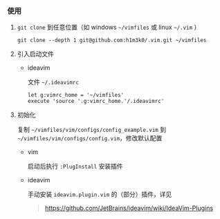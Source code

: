 ### 使用

1. `git clone` 到任意位置（如 windows `~/vimfiles` 或 linux `~/.vim` ）

   ~~~shell
   git clone --depth 1 git@github.com:h1m3k0/.vim.git ~/vimfiles
   ~~~

2. 引入启动文件

   - ideavim

     文件 `~/.ideavimrc`

     ~~~vimscript
     let g:vimrc_home = '~/vimfiles'
     execute 'source '.g:vimrc_home.'/.ideavimrc'
     ~~~
   
3. 初始化

   复制 `~/vimfiles/vim/configs/config_example.vim` 到 `~/vimfiles/vim/configs/config.vim`，修改默认配置

   - vim

     启动后执行 `:PlugInstall` 安装插件

   - ideavim

     手动安装 `ideavim.plugin.vim` 的（部分）插件，详见
     
     > https://github.com/JetBrains/ideavim/wiki/IdeaVim-Plugins
